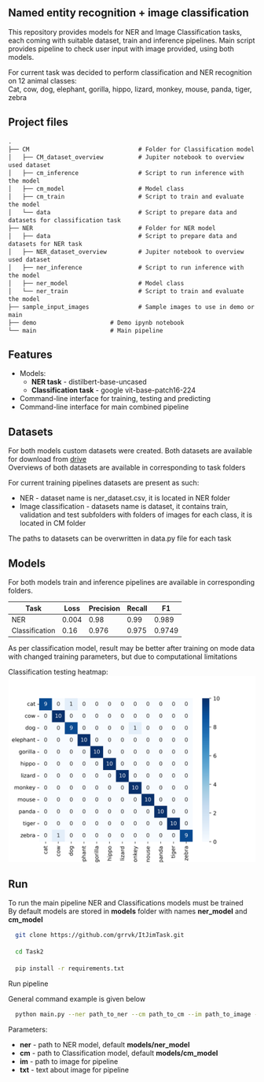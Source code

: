 ## Named entity recognition + image classification

This repository provides models for NER and Image Classification tasks, 
each coming with suitable dataset, train and inference pipelines.
Main script provides pipeline to check user input with image provided, using both models.

For current task was decided to perform classification and NER recognition on 12 animal classes:    
Cat,  cow, dog, elephant, gorilla, hippo, lizard, monkey, mouse, panda, tiger, zebra

## Project files

```
.
├── CM                               # Folder for Classification model
│   ├── CM_dataset_overview          # Jupiter notebook to overview used dataset
│   ├── cm_inference                 # Script to run inference with the model
│   ├── cm_model                     # Model class
│   ├── cm_train                     # Script to train and evaluate the model
│   └── data                         # Script to prepare data and datasets for classification task
├── NER                              # Folder for NER model
│   ├── data                         # Script to prepare data and datasets for NER task
│   ├── NER_dataset_overview         # Jupiter notebook to overview used dataset
│   ├── ner_inference                # Script to run inference with the model
│   ├── ner_model                    # Model class
│   └── ner_train                    # Script to train and evaluate the model
├── sample_input_images              # Sample images to use in demo or main
├── demo                     # Demo ipynb notebook
└── main                     # Main pipeline 

```

## Features

- Models:
  - **NER task** - distilbert-base-uncased
  - **Classification task** - google vit-base-patch16-224
- Command-line interface for training, testing and predicting
- Command-line interface for main combined pipeline

## Datasets

For both models custom datasets were created. Both datasets are available for download from [drive](https://drive.google.com/drive/folders/1MNFzjNkW4D2fayvEBL6y9u5dTNoGWwgI?usp=share_link)    
Overviews of both datasets are available in corresponding to task folders

For current training pipelines datasets are present as such:
- NER - dataset name is ner_dataset.csv, it is located in NER folder
- Image classification - datasets name is dataset, it contains train, 
  validation and test subfolders with folders of images for each class,
  it is located in CM folder 

The paths to datasets can be overwritten in data.py file for each task

## Models

For both models train and inference pipelines are available in corresponding folders.

| Task           | Loss  | Precision | Recall | F1     |
|----------------|-------|-----------|--------|--------|
| NER            | 0.004 | 0.98      | 0.99   | 0.989  |
| Classification | 0.16  | 0.976     | 0.975  | 0.9749 | 

As per classification model, result may be better after training on mode data with changed training parameters, 
but due to computational limitations 

Classification testing heatmap:
![CM cfm](RM_display/cf.png) 

## Run

To run the main pipeline NER and Classifications models must be trained     
By default models are stored in **models** folder with names **ner_model** and **cm_model**

```bash
  git clone https://github.com/grrvk/ItJimTask.git
  
  cd Task2
  
  pip install -r requirements.txt
```

Run pipeline

General command example is given below
```bash
  python main.py --ner path_to_ner --cm path_to_cm --im path_to_image --txt text
```

Parameters:
- **ner** - path to NER model, default **models/ner_model**
- **cm** - path to Classification model, default **models/cm_model**
- **im** - path to image for pipeline
- **txt** - text about image for pipeline

